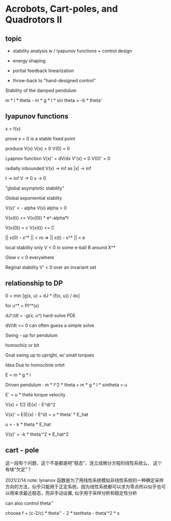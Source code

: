 # Acrobots, Cart-poles, and Quadrotors II

## topic 

- stability analysis w / lyapunov functions + control design

- energy shaping

- portial feedback linearization

- throw-back to "hand-designed control"

Stability of the damped pendulum

m * l * theta - m * g * l * sin theta = -b * theta'


## lyapunov functions

x = f(x)

prove x = 0 is a stable fixed point 

produce V(x) V(x) > 0 V(0) = 0

Lyapnov function V(x)' = dV/dx V'(x) < 0 V(0)' = 0

radially inbounded V(x) -> inf as |x| -> inf 

t -> inf V -> 0 x -> 0

"global asymptotic stability"

 Global exponiential stablity

 V(x)' < - alpha V(x) alpha > 0

V(x(t)) <= V(x(0)) * e^-alpha*t

V(x(0)) = c  V(x(t)) <= C

|| x(0) - x^* || < ro => || x(t) - x^* || < e

local stability 
    only V < 0 in some e-ball B around X^*

Glow v < 0 everywhere

Reginal stability V' < 0 over an invariant set

## relationship to DP

0 = min [g(x, u) + dJ * (f(x, u)) / dx]

for u^* = PI^*(x)

dJ^*/dt = -g(x, u^*)  hard-solve PDE

dV/dt <= 0  can often guess a simple solve

Swing - up for pendulum

homochiiz or bit 

Goal swing up to upright, w/ small torques 

Idea Due to homoclinie orbit 

E = m * g * l 

Driven pendulum : m * l^2 * theta + m * g * l * sintheta = u 

E' = u * theta torque velocity

V(x) = 1/2 (E(x) - E^d)^2

V(x)' = E(E(x) - E^d) = u * theta' * E_hat

u = - k * theta * E_hat

V(x)' = -k * theta'^2 * E_hat^2

## cart - pole 

这一段有个问题，这个不是都是吧”稳态“，连立成微分方程的线性系统么， 这个有啥“欠定”？

2021/2/14 note: 
lynanov 函数是为了用线性系统模拟非线性系统的一种确定采样方向的方法，似乎只能用于正定系统，因为线性系统都可以求为零点所以似乎也可以用来求最近稳态，而非手动设置, 似乎用于采样分析和稳定性分析

can also control theta''

choose f = (c-2/c) * theta'' - 2 * tantheta - theta'^2 * s

